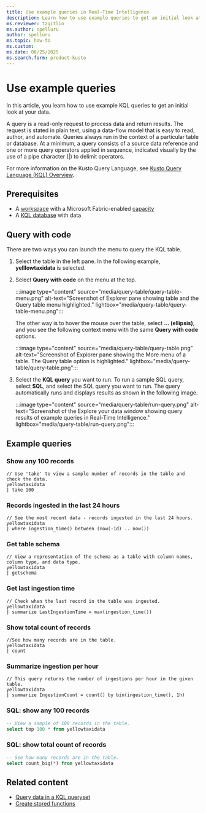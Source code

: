 ```yaml
---
title: Use example queries in Real-Time Intelligence
description: Learn how to use example queries to get an initial look at your data in Real-Time Intelligence.
ms.reviewer: tzgitlin
ms.author: spelluru
author: spelluru
ms.topic: how-to
ms.custom:
ms.date: 08/25/2025
ms.search.form: product-kusto
---
```

# Use example queries

In this article, you learn how to use example KQL queries to get an initial look at your data.

A query is a read-only request to process data and return results. The request is stated in plain text, using a data-flow model that is easy to read, author, and automate. Queries always run in the context of a particular table or database. At a minimum, a query consists of a source data reference and one or more query operators applied in sequence, indicated visually by the use of a pipe character (|) to delimit operators.

For more information on the Kusto Query Language, see [Kusto Query Language (KQL) Overview](/azure/data-explorer/kusto/query/index?context=/fabric/context/context).

## Prerequisites

* A [workspace](../fundamentals/create-workspaces.md) with a Microsoft Fabric-enabled [capacity](../enterprise/licenses.md#capacity)
* A [KQL database](create-database.md) with data

## Query with code
There are two ways you can launch the menu to query the KQL table. 

1. Select the table in the left pane. In the following example, **yelllowtaxidata** is selected. 
1. Select **Query with code** on the menu at the top.

    :::image type="content" source="media/query-table/query-table-menu.png" alt-text="Screenshot of Explorer pane showing table and the Query table menu highlighted."  lightbox="media/query-table/query-table-menu.png":::

    The other way is to hover the mouse over the table, select **... (ellipsis)**, and you see the following context menu with the same **Query with code** options. 

    :::image type="content" source="media/query-table/query-table.png" alt-text="Screenshot of Explorer pane showing the More menu of a table. The Query table option is highlighted."  lightbox="media/query-table/query-table.png":::
1. Select the **KQL query** you want to run. To run a sample SQL query, select **SQL**, and select the SQL query you want to run. The query automatically runs and displays results as shown in the following image. 

    :::image type="content" source="media/query-table/run-query.png" alt-text="Screenshot of the Explore your data window showing query results of example queries in Real-Time Intelligence."  lightbox="media/query-table/run-query.png":::

## Example queries

### Show any 100 records

```kusto
// Use 'take' to view a sample number of records in the table and check the data.
yellowtaxidata
| take 100
```
### Records ingested in the last 24 hours

```kusto
// See the most recent data - records ingested in the last 24 hours.
yellowtaxidata
| where ingestion_time() between (now(-1d) .. now())
```

### Get table schema

```kusto
// View a representation of the schema as a table with column names, column type, and data type.
yellowtaxidata
| getschema
```

### Get last ingestion time

```kusto
// Check when the last record in the table was ingested.
yellowtaxidata
| summarize LastIngestionTime = max(ingestion_time())
```

### Show total count of records

```kusto
//See how many records are in the table.
yellowtaxidata
| count
```

### Summarize ingestion per hour

```kusto
// This query returns the number of ingestions per hour in the given table.
yellowtaxidata
| summarize IngestionCount = count() by bin(ingestion_time(), 1h)
```

### SQL: show any 100 records

```sql
-- View a sample of 100 records in the table.
select top 100 * from yellowtaxidata
```

### SQL: show total count of records

```sql
-- See how many records are in the table.
select count_big(*) from yellowtaxidata
```

## Related content

* [Query data in a KQL queryset](kusto-query-set.md)
* [Create stored functions](create-functions.md)
